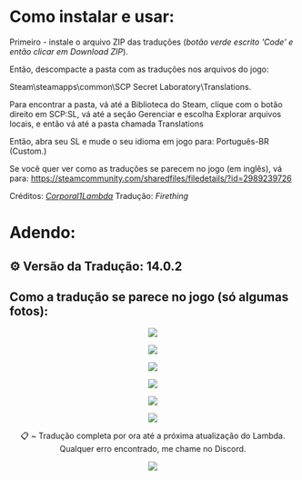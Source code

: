 # Como instalar e usar:

Primeiro - instale o arquivo ZIP das traduções (*botão verde escrito 'Code' e então clicar em Download ZIP*).

Então, descompacte a pasta com as traduções nos arquivos do jogo:

Steam\steamapps\common\SCP Secret Laboratory\Translations.


Para encontrar a pasta, vá até a Biblioteca do Steam, clique com o botão direito em SCP:SL, vá até a seção Gerenciar e escolha Explorar arquivos locais, e então vá até a pasta chamada Translations

Então, abra seu SL e mude o seu idioma em jogo para: Português-BR (Custom.)


Se você quer ver como as traduções se parecem no jogo (em inglês), vá para: https://steamcommunity.com/sharedfiles/filedetails/?id=2989239726

Créditos: [*Corporal1Lambda*](https://github.com/Corporal1Lambda)
Tradução: *Firething*

# Adendo:
## ⚙️ Versão da Tradução: 14.0.2
## Como a tradução se parece no jogo (só algumas fotos):
<p align="center">
   <img src="https://cdn.discordapp.com/attachments/1293781332274581578/1344628912541667429/image.png?ex=67c19ac2&is=67c04942&hm=7524d091f2e945650823a6da578a4ae3723b9bb91e9c35b67760a6a7de129764&" />
</p>
<p align="center">
   <img src="https://media.discordapp.net/attachments/1293781332274581578/1344629308143964201/image.png?ex=67c19b21&is=67c049a1&hm=4c6c47f63d826b558b5b818b000655bba672b52b621732f316c6b26ac9ac5595&=&format=webp&quality=lossless&width=1193&height=671" />
</p>
<p align="center">
   <img src="https://media.discordapp.net/attachments/1293781332274581578/1344629751825961002/image.png?ex=67c19b8a&is=67c04a0a&hm=f714d28c257c9b40adc6fa259c7be8563ac9568f493ff2c319f4eed43ed6eb85&=&format=webp&quality=lossless&width=1258&height=671" />
</p>
<p align="center">
   <img src="https://media.discordapp.net/attachments/1293781332274581578/1344630558130573334/image.png?ex=67c19c4b&is=67c04acb&hm=a4a2fab284ab4ffc756a861f9d3141c462001716279bfed96f10a3550d49e013&=&format=webp&quality=lossless&width=1193&height=671" />
</p>
<p align="center">
   <img src="https://cdn.discordapp.com/attachments/1293781332274581578/1344631752588525638/image.png?ex=67c19d67&is=67c04be7&hm=905ed59c3e91e2c58c7e775f332e8f2af1028eeede31193972963e01a893fd02&" />
</p>
<p align="center">
   <img src="https://cdn.discordapp.com/attachments/1293781332274581578/1344632725885292544/image.png?ex=67c19e4f&is=67c04ccf&hm=15a38d632aa152bbecc01d41ed8737a79ce979aa8c5d1825af2c3805a03dde3d&" />
</p>

<p align="center"> 
📋 ~ Tradução completa por ora até a próxima atualização do Lambda. Qualquer erro encontrado, me chame no Discord.
</p>

<p align="center">
   <img src="https://cdn.discordapp.com/attachments/1192651847996018818/1343356161503526934/grillby_sit.gif?ex=67bcf96b&is=67bba7eb&hm=8ad7f1c0186dcccc852a6f86a84e13b7f566510a20bea17f236d7a487be88234&" />
</p>
